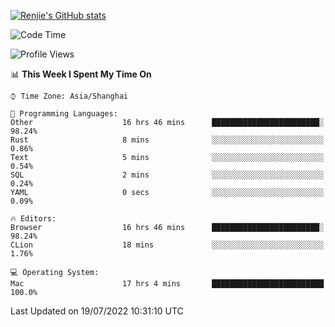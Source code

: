 [![Renjie's GitHub stats](https://github-readme-stats.vercel.app/api?username=liurenjie1024&show_icons=true&theme=chartreuse-dark)](https://github.com/anuraghazra/github-readme-stats)

<!--START_SECTION:waka-->
![Code Time](http://img.shields.io/badge/Code%20Time-78%20hrs%2014%20mins-blue)

![Profile Views](http://img.shields.io/badge/Profile%20Views-38-blue)

📊 **This Week I Spent My Time On** 

```text
⌚︎ Time Zone: Asia/Shanghai

💬 Programming Languages: 
Other                    16 hrs 46 mins      ████████████████████████░   98.24% 
Rust                     8 mins              ░░░░░░░░░░░░░░░░░░░░░░░░░   0.86% 
Text                     5 mins              ░░░░░░░░░░░░░░░░░░░░░░░░░   0.54% 
SQL                      2 mins              ░░░░░░░░░░░░░░░░░░░░░░░░░   0.24% 
YAML                     0 secs              ░░░░░░░░░░░░░░░░░░░░░░░░░   0.09%

🔥 Editors: 
Browser                  16 hrs 46 mins      ████████████████████████░   98.24% 
CLion                    18 mins             ░░░░░░░░░░░░░░░░░░░░░░░░░   1.76%

💻 Operating System: 
Mac                      17 hrs 4 mins       █████████████████████████   100.0%

```


 Last Updated on 19/07/2022 10:31:10 UTC
<!--END_SECTION:waka-->

